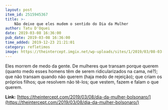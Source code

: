 ```yaml
---
layout: post
item_id: 2515945367
title: >-
    Não deixe que eles mudem o sentido do Dia da Mulher
author: Tatu D'Oquei
date: 2019-03-08 16:36:00
pub_date: 2019-03-08 16:36:00
time_added: 2019-12-23 21:21:01
category: refletimos
image: https://theintercept.imgix.net/wp-uploads/sites/1/2019/03/08-03-18-8m-1-1552064826.jpg?auto=compress%2Cformat&q=90&fit=crop&w=1200&h=800
---
```


Eles morrem de medo da gente. De mulheres que transam porque querem (quanto medo esses homens têm de serem ridicularizados na cama, né?); que não transam quando não querem (haja medo de rejeição); que criam os próprios filhos; que resolvem não tê-los; que vestem, fazem e falam o que querem.

**Link:** [https://theintercept.com/2019/03/08/dia-da-mulher-bolsonaro/](https://theintercept.com/2019/03/08/dia-da-mulher-bolsonaro/)

